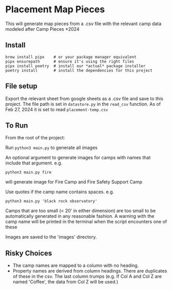# Placement Map Pieces

This will generate map pieces from a .csv file with the relevant camp data modeled after Camp Pieces *2024

## Install

```
brew install pipx    # or your package manager equivalent
pipx ensurepath      # ensure it's using the right files
pipx install poetry  # install our *actual* package installer
poetry install       # install the dependencies for this project
```

## File setup
Export the relevant sheet from google sheets as a .csv file and save to this project.
The file path is set in `datastore.py` in the `read_csv` function. As of Feb 27, 2024 it is set to read `placement-temp.csv`

## To Run
From the root of the project:

Run `python3 main.py`  to generate all images

An optional argument to generate images for camps with names that include that argument. e.g.

`python3 main.py fire`

will generate image for Fire Camp and Fire Safety Support Camp

Use quotes if the camp name contains spaces. e.g.

`python3 main.py 'black rock observatory'`

Camps that are too small (< 20' in either dimension) are too small to be automatically generated in any reasonable fashion.
A warning with the camp name will be printed in the terminal when the script encounters one of these

Images are saved to the 'images' directory.

## Risky Choices
- The camp names are mapped to a column with no heading.
- Property names are derived from column headings.  There are duplicates of these in the csv.  The last column trumps (e.g. If Col A and Col Z are named 'Coffee', the data from Col Z will be used.)
